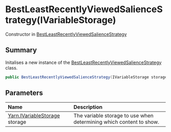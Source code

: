 # BestLeastRecentlyViewedSalienceStrategy(IVariableStorage)

Constructor in [BestLeastRecentlyViewedSalienceStrategy](/docs/api/csharp/yarn.saliency.bestleastrecentlyviewedsaliencestrategy.md)

## Summary


Initalises a new instance of the  <a href="yarn.saliency.bestleastrecentlyviewedsaliencestrategy.md">BestLeastRecentlyViewedSalienceStrategy</a>  class.


```csharp
public BestLeastRecentlyViewedSalienceStrategy(IVariableStorage storage)
```

## Parameters

|Name|Description|
|:---|:---|
|[Yarn.IVariableStorage](/docs/api/csharp/yarn.ivariablestorage.md) storage|The variable storage to use when determining which content to show.|

